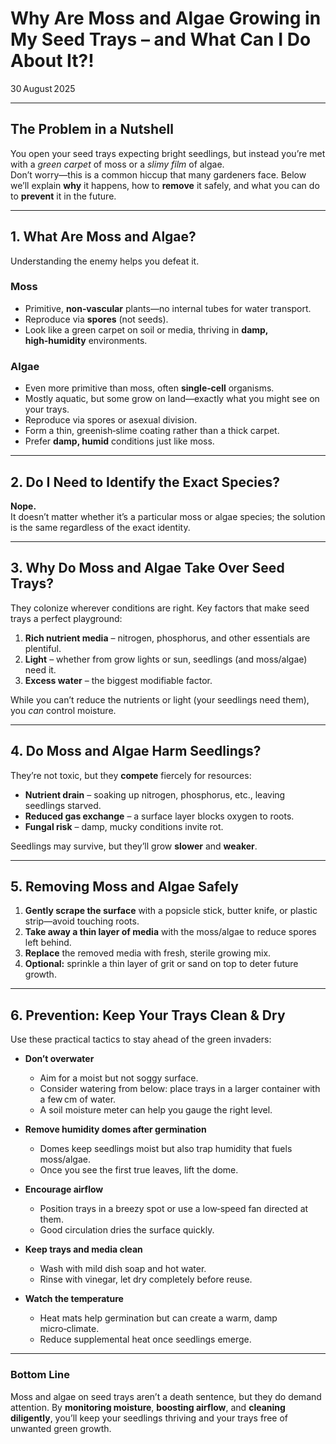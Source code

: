 # Why Are Moss and Algae Growing in My Seed Trays – and What Can I Do About It?!

30 August 2025  

---

## The Problem in a Nutshell  
You open your seed trays expecting bright seedlings, but instead you’re met with a *green carpet* of moss or a *slimy film* of algae.  
Don’t worry—this is a common hiccup that many gardeners face. Below we’ll explain **why** it happens, how to **remove** it safely, and what you can do to **prevent** it in the future.

---

## 1. What Are Moss and Algae?  
Understanding the enemy helps you defeat it.

### Moss  
- Primitive, **non‑vascular** plants—no internal tubes for water transport.  
- Reproduce via **spores** (not seeds).  
- Look like a green carpet on soil or media, thriving in **damp, high‑humidity** environments.

### Algae  
- Even more primitive than moss, often **single‑cell** organisms.  
- Mostly aquatic, but some grow on land—exactly what you might see on your trays.  
- Reproduce via spores or asexual division.  
- Form a thin, greenish‑slime coating rather than a thick carpet.  
- Prefer **damp, humid** conditions just like moss.

---

## 2. Do I Need to Identify the Exact Species?  
**Nope.**  
It doesn’t matter whether it’s a particular moss or algae species; the solution is the same regardless of the exact identity.

---

## 3. Why Do Moss and Algae Take Over Seed Trays?  
They colonize wherever conditions are right. Key factors that make seed trays a perfect playground:

1. **Rich nutrient media** – nitrogen, phosphorus, and other essentials are plentiful.  
2. **Light** – whether from grow lights or sun, seedlings (and moss/algae) need it.  
3. **Excess water** – the biggest modifiable factor.  

While you can’t reduce the nutrients or light (your seedlings need them), you *can* control moisture.

---

## 4. Do Moss and Algae Harm Seedlings?  
They’re not toxic, but they **compete** fiercely for resources:

- **Nutrient drain** – soaking up nitrogen, phosphorus, etc., leaving seedlings starved.  
- **Reduced gas exchange** – a surface layer blocks oxygen to roots.  
- **Fungal risk** – damp, mucky conditions invite rot.

Seedlings may survive, but they’ll grow **slower** and **weaker**.

---

## 5. Removing Moss and Algae Safely  
1. **Gently scrape the surface** with a popsicle stick, butter knife, or plastic strip—avoid touching roots.  
2. **Take away a thin layer of media** with the moss/algae to reduce spores left behind.  
3. **Replace** the removed media with fresh, sterile growing mix.  
4. **Optional:** sprinkle a thin layer of grit or sand on top to deter future growth.

---

## 6. Prevention: Keep Your Trays Clean & Dry  
Use these practical tactics to stay ahead of the green invaders:

- **Don’t overwater**  
  - Aim for a moist but not soggy surface.  
  - Consider watering from below: place trays in a larger container with a few cm of water.  
  - A soil moisture meter can help you gauge the right level.

- **Remove humidity domes after germination**  
  - Domes keep seedlings moist but also trap humidity that fuels moss/algae.  
  - Once you see the first true leaves, lift the dome.

- **Encourage airflow**  
  - Position trays in a breezy spot or use a low‑speed fan directed at them.  
  - Good circulation dries the surface quickly.

- **Keep trays and media clean**  
  - Wash with mild dish soap and hot water.  
  - Rinse with vinegar, let dry completely before reuse.

- **Watch the temperature**  
  - Heat mats help germination but can create a warm, damp micro‑climate.  
  - Reduce supplemental heat once seedlings emerge.

---

### Bottom Line  
Moss and algae on seed trays aren’t a death sentence, but they do demand attention. By **monitoring moisture**, **boosting airflow**, and **cleaning diligently**, you’ll keep your seedlings thriving and your trays free of unwanted green growth.